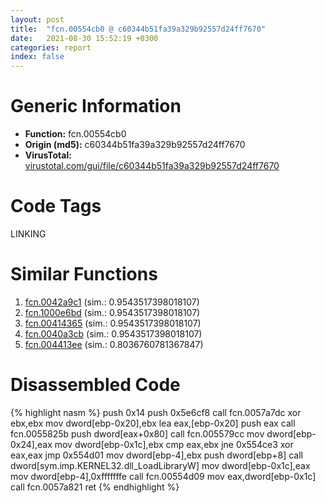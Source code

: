 ```yaml
---
layout: post
title:  "fcn.00554cb0 @ c60344b51fa39a329b92557d24ff7670"
date:   2021-08-30 15:52:19 +0300
categories: report
index: false
---
```


# Generic Information
- **Function:** fcn.00554cb0
- **Origin (md5):** c60344b51fa39a329b92557d24ff7670
- **VirusTotal:** [virustotal.com/gui/file/c60344b51fa39a329b92557d24ff7670][virustotal_ref]

# Code Tags
<span class="tag" id="LINKING">LINKING</span>


# Similar Functions

1. [fcn.0042a9c1][similar_1_ref] (sim.: 0.9543517398018107)
2. [fcn.1000e6bd][similar_2_ref] (sim.: 0.9543517398018107)
3. [fcn.00414365][similar_3_ref] (sim.: 0.9543517398018107)
4. [fcn.0040a3cb][similar_4_ref] (sim.: 0.9543517398018107)
5. [fcn.004413ee][similar_5_ref] (sim.: 0.8036760781367847)


# Disassembled Code

{% highlight nasm %}
push 0x14
push 0x5e6cf8
call fcn.0057a7dc
xor ebx,ebx
mov dword[ebp-0x20],ebx
lea eax,[ebp-0x20]
push eax
call fcn.0055825b
push dword[eax+0x80]
call fcn.005579cc
mov dword[ebp-0x24],eax
mov dword[ebp-0x1c],ebx
cmp eax,ebx
jne 0x554ce3
xor eax,eax
jmp 0x554d01
mov dword[ebp-4],ebx
push dword[ebp+8]
call dword[sym.imp.KERNEL32.dll_LoadLibraryW]
mov dword[ebp-0x1c],eax
mov dword[ebp-4],0xfffffffe
call fcn.00554d09
mov eax,dword[ebp-0x1c]
call fcn.0057a821
ret
{% endhighlight %}


[similar_1_ref]: /report/fcn.0042a9c1@44e1ffcf4e71f4505c09d520fd75f1e4
[similar_2_ref]: /report/fcn.1000e6bd@481b545f5c18f2fce1caac67ddc419e8
[similar_3_ref]: /report/fcn.00414365@7b00dd8f2abf54a73bfb09681334ff78
[similar_4_ref]: /report/fcn.0040a3cb@a1c6b07868a0eea8f4ee5a872aa71909
[similar_5_ref]: /report/fcn.004413ee@44e1ffcf4e71f4505c09d520fd75f1e4
[virustotal_ref]: https://www.virustotal.com/gui/file/c60344b51fa39a329b92557d24ff7670